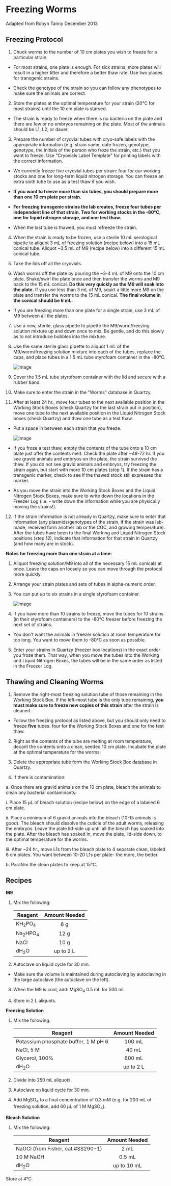 # Freezing Worms

Adapted from Robyn Tanny December 2013

## Freezing Protocol

1. Chuck worms to the number of 10 cm plates you wish to freeze for a particular strain.

-  For most strains, one plate is enough. For sick strains, more plates will result in a higher titter and therefore a better thaw rate. Use two places for transgenic strains.

- Check the genotype of the strain so you can follow any phenotypes to make sure the animals are correct.

2. Store the plates at the optimal temperature for your strain (20°C for most strains) until the 10 cm plate is starved.

- The strain is ready to freeze when there is no bacteria on the plate and there are few or no embryos remaining on the plate. Most of the animals should be L1, L2, or dauer.

3. Prepare the number of cryovial tubes with cryo-safe labels with the appropriate information (e.g. strain name, date frozen, genotype, genotype, the initials of the person who froze the strain, etc.) that you want to freeze. Use "Cryovials Label Template" for printing labels with the correct information.

- We currently freeze five cryovial tubes per strain: four for our working stocks and one for long-term liquid nitrogen storage. You can freeze an extra sixth tube to use as a test thaw if you wish.

- **If you want to freeze more than six tubes, you should prepare more than one 10 cm plate per strain.**

- **For freezing transgenic strains the lab creates, freeze four tubes per independent line of that strain. Two for working stocks in the -80°C, one for liquid nitrogen storage, and one test thaw.**

- When the last tube is thawed, you must refreeze the strain.

4. When the strain is ready to be frozen, use a sterile 10 mL serological pipette to aliquot 3 mL of freezing solution (recipe below) into a 15 mL conical tube. Aliquot ~3.5 mL of M9 (recipe below) into a different 15 mL conical tube.

5. Take the lids off all the cryovials.

6. Wash worms off the plate by pouring the ~3-4 mL of M9 onto the 10 cm plate. Shake/swirl the plate once and then transfer the worms and M9 back to the 15 mL conical. **Do this very quickly as the M9 will soak into the plate.** If you use less than 3 mL of M9, squirt a little more M9 on the plate and transfer the worms to the 15 mL conical. **The final volume in the conical should be 6 mL.**

- If you are freezing more than one plate for a single strain, use 3 mL of M9 between all the plates.

7. Use a new, sterile, glass pipette to pipette the M9/worm/freezing solution mixture up and down once to mix. Be gentle, and do this slowly as to not introduce bubbles into the mixture.

8. Use the same sterile glass pipette to aliquot 1 mL of the M9/worm/freezing solution mixture into each of the tubes, replace the caps, and place tubes in a 1.5 mL tube styrofoam container in the -80°C.

    ![Image](img/StyrofoamRack.png)

9. Cover the 1.5 mL tube styrofoam container with the lid and secure with a rubber band.

10. Make sure to enter the strain in the "Worms" database in Quartzy.

11. After at least 24 hr., move four tubes to the next available position in the Working Stock Boxes (check Quartzy for the last strain put in position), move one tube to the next available position in the Liquid Nitrogen Stock boxes (check Quartzy) and thaw one tube as a test thaw.

- Put a space in between each strain that you freeze.

    ![Image](img/WorkingStockBox.png)

- If you froze a test thaw, empty the contents of the tube onto a 10 cm plate just after the contents melt. Check the plate after ~48-72 hr. If you see gravid animals and embryos on the plate, the strain survived the thaw. If you do not see gravid animals and embryos, try freezing the strain again, but start with more 10 cm plates (step 1). If the strain has a transgenic marker, check to see if the thawed stock still expresses the marker.

- As you move the strain into the Working Stock Boxes and the Liquid Nitrogen Stock Boxes, make sure to write down the locations in the Freezer Log (i.e. - write down the information while you are physically moving the strains!).

12. If the strain information is not already in Quartzy, make sure to enter that information (any plasmids/genotypes of the strain, if the strain was lab-made, received form another lab or the CGC, and growing temperature). After the tubes have been to the final Working and Liquid Nitrogen Stock positions (step 12), indicate that information for that strain in Quartzy (and how many are in stock).

**Notes for freezing more than one strain at a time:**

1. Aliquot freezing solution/M9 into all of the necessary 15 mL conicals at once. Leave the caps on loosely so you can move through the protocol more quickly.

2. Arrange your strain plates and sets of tubes in alpha-numeric order.

3. You can put up to six strains in a single styrofoam container.

    ![Image](img/MultipleStrains.png)

4. If you have more than 10 strains to freeze, move the tubes for 10 strains (in their styrofoam containers) to the -80°C freezer before freezing the next set of strains.

- You don't want the animals in freezer solution at room temperature for too long. You want to move them to -80°C as soon as possible.

5. Enter your strains in Quartzy (freezer box locations) in the exact order you froze them. That way, when you move the tubes into the Working and Liquid Nitrogen Boxes, the tubes will be in the same order as listed in the Freezer Log.

## Thawing and Cleaning Worms

1. Remove the right-most freezing solution tube of those remaining in the Working Stock Box. If the left-most tube is the only tube remaining, **you must make sure to freeze new copies of this strain** after the strain is cleaned.

- Follow the freezing protocol as listed above, but you should only need to freeze **five** tubes: four for the Working Stock Boxes and one for the test thaw.

2. Right as the contents of the tube are melting at room temperature, decant the contents onto a clean, seeded 10 cm plate. Incubate the plate at the optimal temperature for the worms.

3. Delete the appropriate tube form the Working Stock Box database in Quartzy.

4. If there is contamination:

a. Once there are gravid animals on the 10 cm plate, bleach the animals to clean any bacterial contaminants:

  i. Place 15 µL of bleach solution (recipe below) on the edge of a labeled 6 cm plate.

  ii. Place a minimum of 6 gravid animals into the bleach (10-15 animals is good). The bleach should dissolve the cuticle of the adult worms, releasing the embryos. Leave the plate lid-side up until all the bleach has soaked into the plate. After the bleach has soaked in, move the plate, lid-side down, to the optimal temperature for the worms.

  iii. After ~24 hr., move L1s from the bleach plate to 4 separate clean, labeled 6 cm plates. You want between 10-20 L1s per plate- the more, the better.

  b. Parafilm the clean plates to keep at 15°C.

## Recipes

**M9**

1. Mix the following:

    | Reagent | Amount Needed |
    | ------- | :-----------: |
    | KH<sub>2</sub>PO<sub>4</sub> | 6 g |
    | Na<sub>2</sub>HPO<sub>4</sub> | 12 g |
    | NaCl | 10 g |
    | dH<sub>2</sub>O | up to 2 L |

2. Autoclave on liquid cycle for 30 min.

- Make sure the volume is maintained during autoclaving by autoclaving in the large autoclave (the autoclave on the left).


3. When the M9 is cool, add: MgSO<sub>4</sub> 0.5 mL for 500 mL

4. Store in 2 L aliquots.

**Freezing Solution**

1. Mix the following:

    | Reagent | Amount Needed |
    | ------- | :-----------: |
    | Potassium phosphate buffer, 1 M pH 6 | 100 mL |
    | NaCl, 5 M | 40 mL |
    | Glycerol, 100% | 600 mL |
    |dH<sub>2</sub>O | up to 2 L |

2. Divide into 250 mL aliquots.

3. Autoclave on liquid cycle for 30 min.

4. Add MgSO<sub>4</sub> to a final concentration of 0.3 mM (e.g. for 200 mL of freezing solution, add 60 µL of 1 M MgSO<sub>4</sub>).

**Bleach Solution**

1. Mix the following:

    | Reagent | Amount Needed |
    | ------- | :-----------: |
    | NaOCl (from Fisher, cat #SS290-1) | 2 mL |
    | 10 M NaOH | 0.5 mL |
    | dH<sub>2</sub>O | up to 10 mL |

Store at 4°C.
